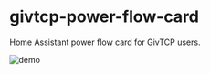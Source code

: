 # givtcp-power-flow-card

Home Assistant power flow card for GivTCP users.

![demo](https://user-images.githubusercontent.com/19427540/229890939-59a5e358-dcbc-4ce8-a756-159b4ceb3b63.gif)

